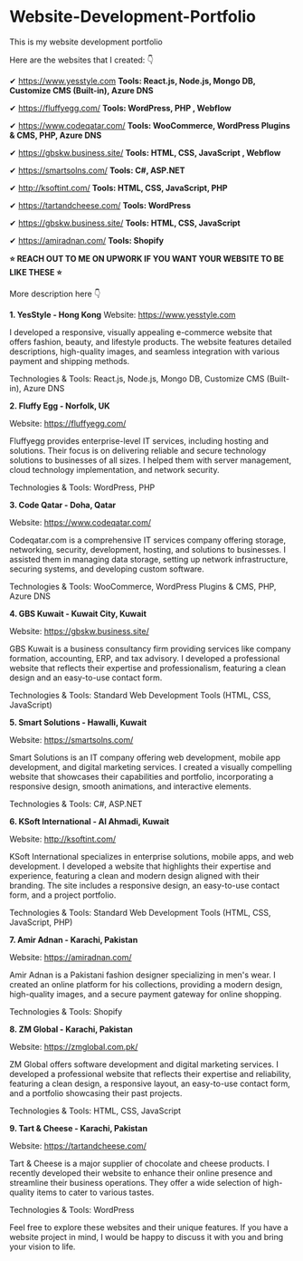 # Website-Development-Portfolio
This is my website development portfolio

Here are the websites that I created: 👇

✔ https://www.yesstyle.com                __Tools: React.js, Node.js, Mongo DB, Customize CMS (Built-in), Azure DNS__

✔ https://fluffyegg.com/                  __Tools: WordPress, PHP , Webflow__
  
✔ https://www.codeqatar.com/              __Tools: WooCommerce, WordPress Plugins & CMS, PHP, Azure DNS__

✔ https://gbskw.business.site/            __Tools: HTML, CSS, JavaScript , Webflow__

✔ https://smartsolns.com/                 __Tools: C#, ASP.NET__

✔ http://ksoftint.com/                    __Tools: HTML, CSS, JavaScript, PHP__

✔ https://tartandcheese.com/              __Tools: WordPress__

✔ https://gbskw.business.site/            __Tools: HTML, CSS, JavaScript__

✔ https://amiradnan.com/                  __Tools: Shopify__

**⭐ REACH OUT TO ME ON UPWORK IF YOU WANT YOUR WEBSITE TO BE LIKE THESE ⭐**

More description here 👇

**1. YesStyle - Hong Kong**
Website: https://www.yesstyle.com

I developed a responsive, visually appealing e-commerce website that offers fashion, beauty, and lifestyle products. The website features detailed descriptions, high-quality images, and seamless integration with various payment and shipping methods.

Technologies & Tools: React.js, Node.js, Mongo DB, Customize CMS (Built-in), Azure DNS

**2. Fluffy Egg - Norfolk, UK**

Website: https://fluffyegg.com/

Fluffyegg provides enterprise-level IT services, including hosting and solutions. Their focus is on delivering reliable and secure technology solutions to businesses of all sizes. I helped them with server management, cloud technology implementation, and network security.

Technologies & Tools: WordPress, PHP

**3. Code Qatar - Doha, Qatar**

Website: https://www.codeqatar.com/

Codeqatar.com is a comprehensive IT services company offering storage, networking, security, development, hosting, and solutions to businesses. I assisted them in managing data storage, setting up network infrastructure, securing systems, and developing custom software.

Technologies & Tools: WooCommerce, WordPress Plugins & CMS, PHP, Azure DNS

**4. GBS Kuwait - Kuwait City, Kuwait**

Website: https://gbskw.business.site/

GBS Kuwait is a business consultancy firm providing services like company formation, accounting, ERP, and tax advisory. I developed a professional website that reflects their expertise and professionalism, featuring a clean design and an easy-to-use contact form.

Technologies & Tools: Standard Web Development Tools (HTML, CSS, JavaScript)

**5. Smart Solutions - Hawalli, Kuwait**

Website: https://smartsolns.com/

Smart Solutions is an IT company offering web development, mobile app development, and digital marketing services. I created a visually compelling website that showcases their capabilities and portfolio, incorporating a responsive design, smooth animations, and interactive elements.

Technologies & Tools: C#, ASP.NET

**6. KSoft International - Al Ahmadi, Kuwait**

Website: http://ksoftint.com/

KSoft International specializes in enterprise solutions, mobile apps, and web development. I developed a website that highlights their expertise and experience, featuring a clean and modern design aligned with their branding. The site includes a responsive design, an easy-to-use contact form, and a project portfolio.

Technologies & Tools: Standard Web Development Tools (HTML, CSS, JavaScript, PHP)

**7. Amir Adnan - Karachi, Pakistan**

Website: https://amiradnan.com/

Amir Adnan is a Pakistani fashion designer specializing in men's wear. I created an online platform for his collections, providing a modern design, high-quality images, and a secure payment gateway for online shopping.

Technologies & Tools: Shopify

**8. ZM Global - Karachi, Pakistan**

Website: https://zmglobal.com.pk/

ZM Global offers software development and digital marketing services. I developed a professional website that reflects their expertise and reliability, featuring a clean design, a responsive layout, an easy-to-use contact form, and a portfolio showcasing their past projects.

Technologies & Tools: HTML, CSS, JavaScript

**9. Tart & Cheese - Karachi, Pakistan**

Website: https://tartandcheese.com/

Tart & Cheese is a major supplier of chocolate and cheese products. I recently developed their website to enhance their online presence and streamline their business operations. They offer a wide selection of high-quality items to cater to various tastes.

Technologies & Tools: WordPress

Feel free to explore these websites and their unique features. If you have a website project in mind, I would be happy to discuss it with you and bring your vision to life.
